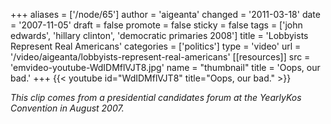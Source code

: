+++
aliases = ['/node/65']
author = 'aigeanta'
changed = '2011-03-18'
date = '2007-11-05'
draft = false
promote = false
sticky = false
tags = ['john edwards', 'hillary clinton', 'democratic primaries 2008']
title = 'Lobbyists Represent Real Americans'
categories = ['politics']
type = 'video'
url = '/video/aigeanta/lobbyists-represent-real-americans'
[[resources]]
  src = 'emvideo-youtube-WdIDMflVJT8.jpg'
  name = "thumbnail"
  title = 'Oops, our bad.'
+++
{{< youtube id="WdIDMflVJT8" title="Oops, our bad." >}}

<cite>This clip comes from a presidential candidates forum at the YearlyKos Convention in August 2007.</cite>

